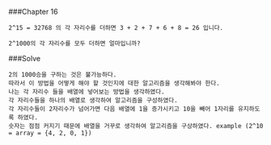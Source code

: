###Chapter 16

    2^15 = 32768 의 각 자리수를 더하면 3 + 2 + 7 + 6 + 8 = 26 입니다.

    2^1000의 각 자리수를 모두 더하면 얼마입니까?

###Solve

    2의 1000승을 구하는 것은 불가능하다.
    따라서 이 방법을 어떻게 해야 할 것인지에 대한 알고리즘을 생각해봐야 한다.
    나는 각 자리수 들을 배열에 넣어보는 방법을 생각하였다.
    각 자리수들을 하나의 배열로 생각하여 알고리즘을 구성하였다.
    각 자리수들이 2자리수가 넘어가면 다음 배열에 1을 증가시키고 10을 빼어 1자리를 유지하도록 하였다.
    숫자는 점점 커지기 때문에 배열을 거꾸로 생각하여 알고리즘을 구상하였다. example (2^10 = array = {4, 2, 0, 1})